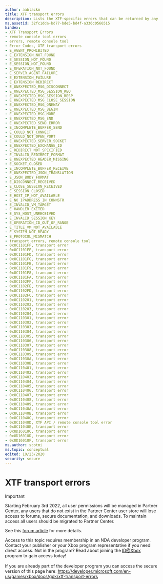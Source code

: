 ```yaml
---
author: aablackm
title: XTF transport errors
description: Lists the XTF-specific errors that can be returned by any of the remote console tools or XTF APIs.
ms.assetid: 32fc1dda-bd77-bde5-bd4f-a336c0566515
kindex:
- XTF Transport Errors
- remote console tool errors
- errors, remote console tool
- Error Codes, XTF transport errors
- E_AGENT_PROHIBITED
- E_EXTENSION_NOT_FOUND
- E_SESSION_NOT_FOUND
- E_SESSION_NOT_FOUND
- E_OPERATION_NOT_FOUND
- E_SERVER_AGENT_FAILURE
- E_EXTENSION_FAILURE
- E_EXTENSION_REDIRECT
- E_UNEXPECTED_MSG_DISCONNECT
- E_UNEXPECTED_MSG_SESSION_REQ
- E_UNEXPECTED_MSG_SESSION_RESP
- E_UNEXPECTED_MSG_CLOSE_SESSION
- E_UNEXPECTED_MSG_ONEWAY
- E_UNEXPECTED_MSG_BEGIN
- E_UNEXPECTED_MSG_MORE
- E_UNEXPECTED_MSG_END
- E_UNEXPECTED_SEND_ERROR
- E_INCOMPLETE_BUFFER_SEND
- E_COULD_NOT_CONNECT
- E_COULD_NOT_OPEN_PORT
- E_UNEXPECTED_SERVER_SOCKET
- E_UNEXPECTED_EXCHANGE_ID
- E_REDIRECT_NOT_SPECIFIED
- E_INVALID_REDIRECT_FORMAT
- E_UNEXPECTED_HEADER_MISSING
- E_SOCKET_CLOSED
- E_INCOMPLETE_BUFFER_RECEIVE
- E_UNEXPECTED_JSON_TRANSLATION
- E_JSON_BODY_FORMAT
- E_DISCONNECT_RECEIVED
- E_CLOSE_SESSION_RECEIVED
- E_SESSION_CLOSED
- E_HOST_IP_NOT_AVAILABLE
- E_NO_IPADDRESS_IN_CONNSTR
- E_INVALID_VM_TARGET
- E_HANDLER_EXITED
- E_SYS_HOST_UNRECEIVED
- E_INVALID_SESSION_KEY
- E_OPERATION_ID_OUT_OF_RANGE
- E_TITLE_VM_NOT_AVAILABLE
- E_SYSTEM_NOT_READY
- E_PROTOCOL_MISMATCH
- transport errors, remote console tool
- 0x8C1101FF, transport error
- 0x8C1101FE, transport error
- 0x8C1101FD, transport error
- 0x8C1101FC, transport error
- 0x8C1101FB, transport error
- 0x8C1101F9, transport error
- 0x8C1101F8, transport error
- 0x8C1101FA, transport error
- 0x8C1102FF, transport error
- 0x8C1102FE, transport error
- 0x8C1102FD, transport error
- 0x8C1102FC, transport error
- 0x8C110201, transport error
- 0x8C110202, transport error
- 0x8C110203, transport error
- 0x8C110204, transport error
- 0x8C110301, transport error
- 0x8C110302, transport error
- 0x8C110303, transport error
- 0x8C110304, transport error
- 0x8C110305, transport error
- 0x8C110306, transport error
- 0x8C110307, transport error
- 0x8C110308, transport error
- 0x8C110309, transport error
- 0x8C11030A, transport error
- 0x8C11030B, transport error
- 0x8C110401, transport error
- 0x8C110402, transport error
- 0x8C110403, transport error
- 0x8C110404, transport error
- 0x8C110405, transport error
- 0x8C110406, transport error
- 0x8C110407, transport error
- 0x8C110408, transport error
- 0x8C110409, transport error
- 0x8C11040A, transport error
- 0x8C11040B, transport error
- 0x8C11040C, transport error
- 0x8C11040D, XTF API / remote console tool error
- 0x8C11040E, transport error
- 0x8D16018C, transport error
- 0x8D16018D, transport error
- 0x8D16018F, transport error
ms.author: scotmi
ms.topic: conceptual
edited: 10/23/2020
security: secure
---
```


# XTF transport errors
> [!IMPORTANT]
> Starting February 3rd 2022, all user permissions will be managed in Partner Center, any users that do not exist in the Partner Center user store will lose access to forums, secure documentation, and downloads. To maintain access all users should be migrated to Partner Center. <p></p>See this <a href="https://forums.xboxlive.com/articles/132187/breaking-change-user-access-for-forums-secure-docu.html">forum article</a> for more details.  

 Access to this topic requires membership in an NDA developer program. Contact your publisher or your Xbox program representative if you need direct access. Not in the program? Read about joining the <a href="https://www.xbox.com/Developers/id">ID@Xbox</a> program to gain access today!  <br/><br/>If you are already part of the developer program you can access the secure version of this page here: <a target="_blank" href="https://developer.microsoft.com/en-us/games/xbox/docs/gdk/xtf-transport-errors">https://developer.microsoft.com/en-us/games/xbox/docs/gdk/xtf-transport-errors</a>